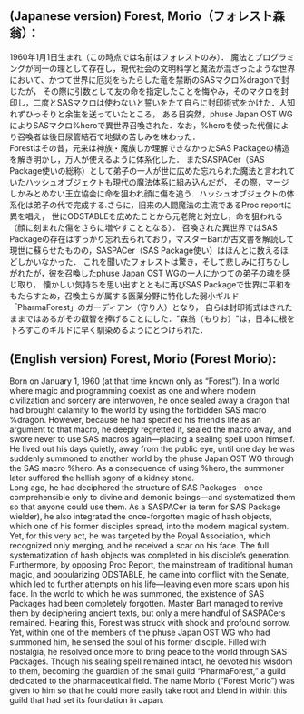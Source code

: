 ## (Japanese version) Forest, Morio（フォレスト森翁）：
1960年1月1日生まれ（この時点では名前はフォレストのみ）．
魔法とプログラミングが同一の理として存在し，現代社会の文明科学と魔法が混ざったような世界において、かつて世界に厄災をもたらした竜を禁断のSASマクロ%dragonで封じたが，
その際に引数として友の命を指定したことを悔やみ，そのマクロを封印し，二度とSASマクロは使わないと誓いをたて自らに封印術式をかけた．人知れずひっそりと余生を送っていたところ，
ある日突然，phuse Japan OST WGによりSASマクロ%heroで異世界召喚された．なお，%heroを使った代償により召喚者は後日尿管結石で地獄の苦しみを味わった．  
Forestはその昔，元来は神族・魔族しか理解できなかったSAS Packageの構造を解き明かし，万人が使えるように体系化した．
またSASPACer（SAS Package使いの総称）として弟子の一人が世に広めた忘れられた魔法と言われていたハッシュオブジェクトも現代の魔法体系に組み込んだが，
その際，マージしかみとめない王立協会に命を狙われ顔に傷を追う．ハッシュオブジェクトの体系化は弟子の代で完成する.さらに，旧来の人間魔法の主流であるProc reportに異を唱え，
世にODSTABLEを広めたことから元老院と対立し，命を狙われる（顔に刻まれた傷をさらに増やすこととなる）．
召喚された異世界ではSAS Packageの存在はすっかり忘れ去られており，マスターBartが古文書を解読して現世に蘇らせたものの，SASPACer（SAS Package使い）はほんとに数えるほどしかいなかった．
これを聞いたフォレストは驚き，そして悲しみに打ちひしがれたが，彼を召喚したphuse Japan OST WGの一人にかつての弟子の魂を感じ取り，
懐かしい気持ちを思い出すとともに再びSAS Packageで世界に平和をもたらすため，召喚主らが属する医薬分野に特化した弱小ギルド「PharmaForest」のガーディアン（守り人）となり，
自らは封印術式はされたままではあるがその叡智を捧げることにした．"森翁（もりお）"は，日本に根を下ろすこのギルドに早く馴染めるようにとつけられた．  

## (English version) Forest, Morio (Forest Morio):
Born on January 1, 1960 (at that time known only as “Forest”).
In a world where magic and programming coexist as one and where modern civilization and sorcery are interwoven, he once sealed away a dragon that had brought calamity to the world by using the forbidden SAS macro %dragon. However, because he had specified his friend’s life as an argument to that macro, he deeply regretted it, sealed the macro away, and swore never to use SAS macros again—placing a sealing spell upon himself.
He lived out his days quietly, away from the public eye, until one day he was suddenly summoned to another world by the phuse Japan OST WG through the SAS macro %hero. As a consequence of using %hero, the summoner later suffered the hellish agony of a kidney stone.  
Long ago, he had deciphered the structure of SAS Packages—once comprehensible only to divine and demonic beings—and systematized them so that anyone could use them. As a SASPACer (a term for SAS Package wielder), he also integrated the once-forgotten magic of hash objects, which one of his former disciples spread, into the modern magical system. Yet, for this very act, he was targeted by the Royal Association, which recognized only merging, and he received a scar on his face. The full systematization of hash objects was completed in his disciple’s generation.
Furthermore, by opposing Proc Report, the mainstream of traditional human magic, and popularizing ODSTABLE, he came into conflict with the Senate, which led to further attempts on his life—leaving even more scars upon his face.
In the world to which he was summoned, the existence of SAS Packages had been completely forgotten. Master Bart managed to revive them by deciphering ancient texts, but only a mere handful of SASPACers remained.
Hearing this, Forest was struck with shock and profound sorrow. Yet, within one of the members of the phuse Japan OST WG who had summoned him, he sensed the soul of his former disciple. Filled with nostalgia, he resolved once more to bring peace to the world through SAS Packages. Though his sealing spell remained intact, he devoted his wisdom to them, becoming the guardian of the small guild “PharmaForest,” a guild dedicated to the pharmaceutical field.
The name Morio (“Forest Morio”) was given to him so that he could more easily take root and blend in within this guild that had set its foundation in Japan.
